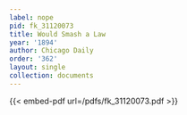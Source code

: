 ```yaml
---
label: nope
pid: fk_31120073
title: Would Smash a Law
year: '1894'
author: Chicago Daily
order: '362'
layout: single
collection: documents
---
```



{{< embed-pdf url=/pdfs/fk_31120073.pdf >}}